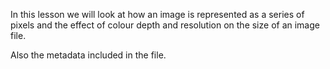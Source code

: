 In this lesson we will look at how an image is represented as a series of pixels and the effect of colour depth and resolution on the size of an image file.

Also the  metadata included in the file.
